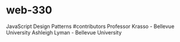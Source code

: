 # web-330
JavaScript Design Patterns
#contributors
Professor Krasso - Bellevue University
Ashleigh Lyman - Bellevue University
